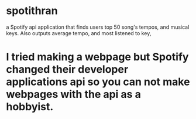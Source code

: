 # spotithran
a Spotify api application that finds users top 50 song's tempos, and musical keys. Also outputs average tempo, and most listened to key,
# I tried making a webpage but Spotify changed their developer applications api so you can not make webpages with the api as a hobbyist.
